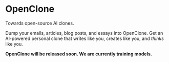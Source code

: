 # OpenClone

Towards open-source AI clones.

Dump your emails, articles, blog posts, and essays into OpenClone. Get an AI-powered personal clone that writes like you, creates like you, and *thinks* like you.

**OpenClone will be released soon. We are currently training models.**
